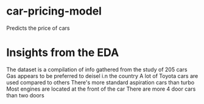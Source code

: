 # car-pricing-model
Predicts the price of cars 
# Insights from the EDA 
The dataset is a compilation of info gathered from the study of 205 cars
Gas appears to be preferred to deisel i.n the country 
A lot of Toyota cars are used compared to others 
There's more standard aspiration cars than turbo
Most engines are located at the front of the car 
There are more 4 door cars than two doors 
